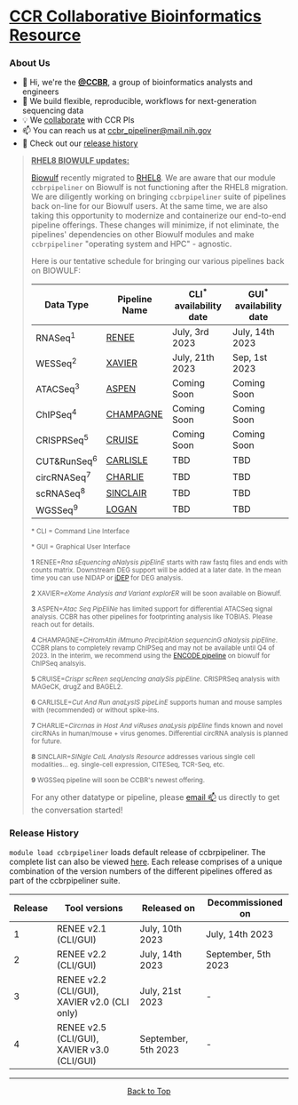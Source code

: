 # [CCR Collaborative Bioinformatics Resource](https://bioinformatics.ccr.cancer.gov/ccbr/)

### About Us
- 👋 Hi, we're the [**@CCBR**](https://bioinformatics.ccr.cancer.gov/ccbr/), a group of bioinformatics analysts and engineers
- 📖 We build flexible, reproducible, workflows for next-generation sequencing data
- :bulb: We [collaborate](https://abcs-amp.nih.gov/project/request/CCBR/) with CCR PIs
- 📫 You can reach us at [ccbr_pipeliner@mail.nih.gov](mailto:ccbr_pipeliner@mail.nih.gov)
- 🏁 Check out our [release history](#release-history)

> <b><ins>RHEL8 BIOWULF updates:</ins></b>
> 
> [Biowulf](https://hpc.nih.gov) recently migrated to [RHEL8](https://hpc.nih.gov/docs/rhel8.html). We are aware that our module `ccbrpipeliner` on Biowulf is not functioning after the RHEL8 migration. We are diligently working on bringing `ccbrpipeliner` suite of pipelines back on-line for our Biowulf users. At the same time, we are also taking this opportunity to modernize and containerize our end-to-end pipeline offerings. These changes will minimize, if not eliminate, the pipelines' dependencies on other Biowulf modules and make `ccbrpipeliner` "operating system and HPC" - agnostic.
> 
> Here is our tentative schedule for bringing our various pipelines back on BIOWULF:
> 
> | Data Type | Pipeline Name | CLI<sup>*</sup> availability date | GUI<sup>*</sup> availability date |
> | --- | --- | --- |--- |
> | RNASeq<sup>1</sup> | [RENEE](https://github.com/CCBR/RENEE) | July, 3rd 2023 | July, 14th 2023 |
> | WESSeq<sup>2</sup> | [XAVIER](https://github.com/CCBR/XAVIER) | July, 21th 2023 | Sep, 1st 2023 |
> | ATACSeq<sup>3</sup> | [ASPEN](https://github.com/CCBR/ASPEN) | Coming Soon | Coming Soon |
> | ChIPSeq<sup>4</sup> | [CHAMPAGNE](https://github.com/CCBR/CHAMPAGNE) | Coming Soon | Coming Soon |
> | CRISPRSeq<sup>5</sup> | [CRUISE](https://github.com/CCBR/CRUISE) | Coming Soon | Coming Soon |
> | CUT&RunSeq<sup>6</sup> | [CARLISLE](https://github.com/CCBR/CARLISLE) | TBD | TBD |
> | circRNASeq<sup>7</sup> | [CHARLIE](https://github.com/CCBR/CHARLIE) | TBD | TBD |
> | scRNASeq<sup>8</sup> | [SINCLAIR](https://github.com/CCBR/SINCLAIR) | TBD | TBD |
> | WGSSeq<sup>9</sup> | [LOGAN](https://github.com/CCBR/LOGAN) | TBD | TBD |
>
> <sup>* CLI = Command Line Interface </sup>
>
> <sup>* GUI = Graphical User Interface </sup>
> 
> <sup> **1** RENEE=_Rna sEquencing aNalysis pipElinE_ starts with raw fastq files and ends with counts matrix. Downstream DEG support will be added at a later date. In the mean time you can use NIDAP or [iDEP](http://bioinformatics.sdstate.edu/idep/0) for DEG analysis.</sup>
> 
> <sup> **2** XAVIER=_eXome Analysis and Variant explorER_ will be soon available on Biowulf.</sup>
> 
> <sup> **3** ASPEN=_Atac Seq PipEliNe_ has limited support for differential ATACSeq signal analysis. CCBR has other pipelines for footprinting analysis like TOBIAS. Please reach out for details.</sup>
> 
> <sup> **4** CHAMPAGNE=_CHromAtin iMmuno PrecipitAtion sequencinG aNalysis pipEline_. CCBR plans to completely revamp ChIPSeq and may not be available until Q4 of 2023. In the interim, we recommend using the [ENCODE pipeline](https://hpc.nih.gov/apps/chipseq_pipeline.html) on biowulf for ChIPSeq analsyis.</sup>
> 
> <sup> **5** CRUISE=_Crispr scReen seqUencIng analySis pipEline_. CRISPRSeq analysis with MAGeCK, drugZ and BAGEL2. </sup>
> 
> <sup> **6** CARLISLE=_Cut And Run anaLysIS pipeLinE_ supports human and mouse samples with (recommended) or without spike-ins.</sup>
> 
> <sup> **7** CHARLIE=_Circrnas in Host And viRuses anaLysis pIpEline_ finds known and novel circRNAs in human/mouse + virus genomes. Differential circRNA analysis is planned for future.</sup>
> 
> <sup> **8** SINCLAIR=_SINgle CelL AnalysIs Resource_ addresses various single cell modalities... eg. single-cell expression, CITESeq, TCR-Seq, etc.</sup>
> 
> <sup> **9** WGSSeq pipeline will soon be CCBR's newest offering.</sup>
> 
> For any other datatype or pipeline, please [email :mailbox:](mailto:ccbr_pipeliner@mail.nih.gov) us directly to get the conversation started! 

### Release History

`module load ccbrpipeliner` loads default release of ccbrpipeliner. The complete list can also be viewed [here](https://github.com/CCBR/guis/tags). Each release comprises of a unique combination of the version numbers of the different pipelines offered as part of the ccbrpipeliner suite.

| Release | Tool versions | Released on | Decommissioned on |
| --- | --- | --- | --- |
| 1 | RENEE v2.1 (CLI/GUI) | July, 10th 2023 | July, 14th 2023 |
| 2 | RENEE v2.2 (CLI/GUI) | July, 14th 2023 | September, 5th 2023 |
| 3 | RENEE v2.2 (CLI/GUI), XAVIER v2.0 (CLI only)| July, 21st 2023 | - |
| 4 | RENEE v2.5 (CLI/GUI), XAVIER v3.0 (CLI/GUI)| September, 5th 2023 | - |

<hr>
<p align="center">
	<a href="##ccr-collaborative-bioinformatics-resource">Back to Top</a>
</p>
